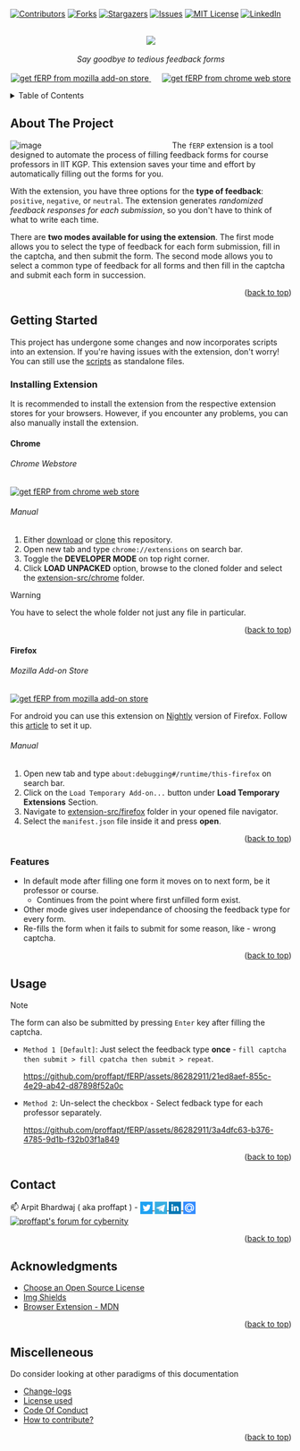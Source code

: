 <div id="top"></div>

<!-- PROJECT SHIELDS -->
<!-- https://www.markdownguide.org/basic-syntax/#reference-style-links-->
[![Contributors][contributors-shield]][contributors-url]
[![Forks][forks-shield]][forks-url]
[![Stargazers][stars-shield]][stars-url]
[![Issues][issues-shield]][issues-url]
[![MIT License][license-shield]][license-url]
[![LinkedIn][linkedin-shield]][linkedin-url]


<!-- PROJECT LOGO -->
<br />
<div align="center">
  <a href="https://github.com/proffapt/fERP">
     <img width="200" src="https://user-images.githubusercontent.com/86282911/230894496-b9402384-bf0a-4bf7-afbf-2207aa2d31be.png">
  </a>
  
  <p align="center">
    <i>Say goodbye to tedious feedback forms</i>
    <br />
    <br />
    <a href="https://addons.mozilla.org/en-US/firefox/addon/ferp/">
      <img src="https://blog.mozilla.org/addons/files/2020/04/get-the-addon-fx-apr-2020.svg" alt="get fERP from mozilla add-on store" height="60">
    </a>
    &nbsp;&nbsp;&nbsp;&nbsp;
    <a href="https://chromewebstore.google.com/detail/ferp/cdmjkgfdjjebpjejjnckkgljdmijjnom">
      <img src="https://github-production-user-asset-6210df.s3.amazonaws.com/86282911/282809759-ccf656ff-1874-49ac-bdca-a83281520b4c.jpg" alt="get fERP from chrome web store" height="60">
    </a>
    <br />
  </p>
</div>


<!-- TABLE OF CONTENTS -->
<details>
  <summary>Table of Contents</summary>
  <ol>
    <li>
      <a href="#about-the-project">About The Project</a>
    </li>
    <li>
      <a href="#getting-started">Getting Started</a>
      <ul>
        <li><a href="#installing-extension">Installing Extension</a></li>
        <ul>
          <li><a href="#chrome">Chrome</a></li>
          <ul>
            <li><a href="#chrome-webstore">Chrome WebStore</a></li>
            <li><a href="#manual-chrome">Manually</a></li>
          </ul>
          <li><a href="#firefox">Firefox</a></li>
          <ul>
            <li><a href="#mozilla-add-on-store">Firefox Add-on Store</a></li>
            <li><a href="#manual-firefox">Manually</a></li>
          </ul>
        </ul>
        <li><a href="#features">Features</a></li>
      </ul>
    </li>
    <li><a href="#usage">Usage</a></li>
    <li><a href="#contact">Contact</a></li>
    <li><a href="#acknowledgments">Acknowledgments</a></li>
    <li><a href="#miscelleneous">Miscelleneous</a></li>    
  </ol>
</details>


<!-- ABOUT THE PROJECT -->
## About The Project

<img align="left" width="290" alt="image" src="https://github.com/proffapt/fERP/assets/86282911/d66c5b20-8c20-4c95-ba2a-220d509ed0ed">

The `fERP` extension is a tool designed to automate the process of filling feedback forms for course professors in IIT KGP. This extension saves your time and effort by automatically filling out the forms for you.

With the extension, you have three options for the **type of feedback**: `positive`, `negative`, or `neutral`. The extension generates _randomized feedback responses for each submission_, so you don't have to think of what to write each time.

There are **two modes available for using the extension**. The first mode allows you to select the type of feedback for each form submission, fill in the captcha, and then submit the form. The second mode allows you to select a common type of feedback for all forms and then fill in the captcha and submit each form in succession.

<p align="right">(<a href="#top">back to top</a>)</p>


<!-- GETTING STARTED -->
## Getting Started

This project has undergone some changes and now incorporates scripts into an extension. If you're having issues with the extension, don't worry! You can still use the [scripts](./scripts) as standalone files. 

### Installing Extension

It is recommended to install the extension from the respective extension stores for your browsers. However, if you encounter any problems, you can also manually install the extension.

#### Chrome

###### Chrome Webstore

<a href="https://chromewebstore.google.com/detail/ferp/cdmjkgfdjjebpjejjnckkgljdmijjnom">
  <img src="https://github-production-user-asset-6210df.s3.amazonaws.com/86282911/282809759-ccf656ff-1874-49ac-bdca-a83281520b4c.jpg" alt="get fERP from chrome web store" height="60">
</a>

<div id="manual-chrome"></div>

###### Manual

1. Either [download](https://blog.hubspot.com/website/download-from-github?hubs_content=blog.hubspot.com/website/download-from-github&hubs_content-cta=downloading%20a%20repository#repository) or [clone](https://docs.github.com/en/repositories/creating-and-managing-repositories/cloning-a-repository) this repository.
2. Open new tab and type `chrome://extensions` on search bar.
3. Toggle the **DEVELOPER MODE** on top right corner.
4. Click **LOAD UNPACKED** option, browse to the cloned folder and select the [extension-src/chrome](./extension-src/chrome) folder.

> [!Warning]
>  You have to select the whole folder not just any file in particular.

<p align="right">(<a href="#top">back to top</a>)</p>

#### Firefox

###### Mozilla Add-on Store

<a href="https://addons.mozilla.org/en-US/firefox/addon/ferp/">
  <img src="https://blog.mozilla.org/addons/files/2020/04/get-the-addon-fx-apr-2020.svg" alt="get fERP from mozilla add-on store" height="60">
</a>

For android you can use this extension on [Nightly](https://play.google.com/store/apps/details?id=org.mozilla.fenix&hl=en&gl=US) version of Firefox. Follow this [article](https://blog.mozilla.org/addons/2020/09/29/expanded-extension-support-in-firefox-for-android-nightly/) to set it up.

<div id="manual-firefox"></div>

###### Manual

1. Open new tab and type `about:debugging#/runtime/this-firefox` on search bar.
2. Click on the `Load Temporary Add-on...` button under **Load Temporary Extensions** Section.
3. Navigate to [extension-src/firefox](./extension-src/firefox) folder in your opened file navigator.
4. Select the `manifest.json` file inside it and press **open**.

<p align="right">(<a href="#top">back to top</a>)</p>

### Features

- In default mode after filling one form it moves on to next form, be it professor or course.
  - Continues from the point where first unfilled form exist.
- Other mode gives user independance of choosing the feedback type for every form.
- Re-fills the form when it fails to submit for some reason, like - wrong captcha.

<p align="right">(<a href="#top">back to top</a>)</p>

## Usage

> [!Note]
>  The form can also be submitted by pressing `Enter` key after filling the captcha.

- `Method 1 [Default]`: Just select the feedback type __once__ - `fill captcha then submit > fill cpatcha then submit > repeat`.

   https://github.com/proffapt/fERP/assets/86282911/21ed8aef-855c-4e29-ab42-d87898f52a0c

- `Method 2`: Un-select the checkbox - Select fedback type for each professor separately.

   https://github.com/proffapt/fERP/assets/86282911/3a4dfc63-b376-4785-9d1b-f32b03f1a849

<p align="right">(<a href="#top">back to top</a>)</p>

<!-- CONTACT -->
## Contact

<p>
📫 Arpit Bhardwaj ( aka proffapt ) -   

<a href="https://twitter.com/proffapt">
  <img align="center" alt="proffapt's Twitter " width="22px" src="https://raw.githubusercontent.com/edent/SuperTinyIcons/master/images/svg/twitter.svg" />
</a>
<a href="https://t.me/proffapt">
  <img align="center" alt="proffapt's Telegram" width="22px" src="https://raw.githubusercontent.com/edent/SuperTinyIcons/master/images/svg/telegram.svg" />
</a>
<a href="https://www.linkedin.com/in/proffapt/">
  <img align="center" alt="proffapt's LinkedIn" width="22px" src="https://raw.githubusercontent.com/edent/SuperTinyIcons/master/images/svg/linkedin.svg" />
</a> 
<a href="mailto:proffapt@pm.me">
  <img align="center" alt="proffapt's mail" width="22px" src="https://raw.githubusercontent.com/edent/SuperTinyIcons/master/images/svg/mail.svg" />
</a> 
<a href="https://cybernity.group">
  <img align="center" alt="proffapt's forum for cybernity" width="22px" src="https://cybernity.group/uploads/default/original/1X/a8338f86bbbedd39701c85d5f32cf3d817c04c27.png" />
</a> 
</p>

<p align="right">(<a href="#top">back to top</a>)</p>


<!-- ACKNOWLEDGMENTS -->
## Acknowledgments

* [Choose an Open Source License](https://choosealicense.com)
* [Img Shields](https://shields.io)
* [Browser Extension - MDN](https://developer.mozilla.org/en-US/docs/Mozilla/Add-ons/WebExtensions)

<p align="right">(<a href="#top">back to top</a>)</p>

## Miscelleneous

Do consider looking at other paradigms of this documentation
  - [Change-logs](/.github/CHANGELOG.md)
  - [License used](/LICENSE.txt)
  - [Code Of Conduct](/.github/CODE_OF_CONDUCT.md)
  - [How to contribute?](/.github/CONTRIBUTING.md)

<p align="right">(<a href="#top">back to top</a>)</p>

<!-- MARKDOWN LINKS & IMAGES -->

[contributors-shield]: https://img.shields.io/github/contributors/proffapt/fERP.svg?style=for-the-badge
[contributors-url]: https://github.com/proffapt/fERP/graphs/contributors
[forks-shield]: https://img.shields.io/github/forks/proffapt/fERP.svg?style=for-the-badge
[forks-url]: https://github.com/proffapt/fERP/network/members
[stars-shield]: https://img.shields.io/github/stars/proffapt/fERP.svg?style=for-the-badge
[stars-url]: https://github.com/proffapt/fERP/stargazers
[issues-shield]: https://img.shields.io/github/issues/proffapt/fERP.svg?style=for-the-badge
[issues-url]: https://github.com/proffapt/fERP/issues
[license-shield]: https://img.shields.io/github/license/proffapt/fERP.svg?style=for-the-badge
[license-url]: https://github.com/proffapt/fERP/blob/master/LICENSE.txt
[linkedin-shield]: https://img.shields.io/badge/-LinkedIn-black.svg?style=for-the-badge&logo=linkedin&colorB=555
[linkedin-url]: https://linkedin.com/in/proffapt
